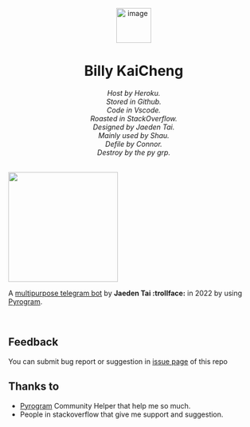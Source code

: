<p align="center">
  <img width="70" alt="image" src="https://user-images.githubusercontent.com/63090071/147376055-81efdfcf-3ae0-4901-bb11-8610028e7dcd.png"> 
</p>

<h1 align="center">
  Billy KaiCheng
</h1>

<p align="center">
  <i>
  Host by Heroku. <br>
  Stored in Github.  <br>
  Code in Vscode. <br>
  Roasted in StackOverflow. <br>
  Designed by Jaeden Tai. <br>
  Mainly used by Shau. <br>
  Defile by Connor. <br>
  Destroy by the py grp. <br>
  </i>
</p>

<br>
 <a href="https://t.me/billykaichengbot" target="_blank"><img src="https://user-images.githubusercontent.com/63090071/204215215-5474e1c9-6575-432e-8b33-010690dc2a67.png" width=220px></a>

A [multipurpose telegram bot](https://t.me/billykaichengbot) by **Jaeden Tai :trollface:** in 2022 by using [Pyrogram](https://docs.pyrogram.org/).


<br>



## Feedback
You can submit bug report or suggestion in [issue page](https://github.com/lmjaedentai/billy-telegram/issues/new/choose) of this repo

## Thanks to
- [Pyrogram](https://t.me/pyrogramchat) Community Helper that help me so much.
- People in stackoverflow that give me support and suggestion.
